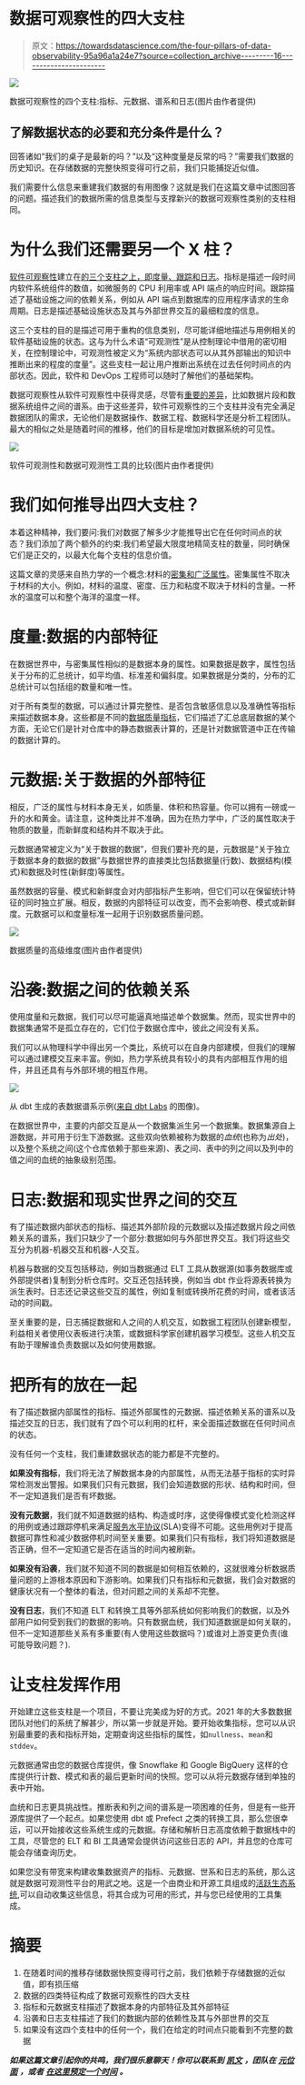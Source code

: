 # 数据可观察性的四大支柱

> 原文：<https://towardsdatascience.com/the-four-pillars-of-data-observability-95a96a1a24e7?source=collection_archive---------16----------------------->

![](img/d494870f680c6cc05a8225671a9b6a4a.png)

数据可观察性的四个支柱:指标、元数据、谱系和日志(图片由作者提供)

## 了解数据状态的必要和充分条件是什么？

回答诸如“我们的桌子是最新的吗？”以及“这种度量是反常的吗？”需要我们数据的历史知识。在存储数据的完整快照变得可行之前，我们只能捕捉近似值。

我们需要什么信息来重建我们数据的有用图像？这就是我们在这篇文章中试图回答的问题。描述我们的数据所需的信息类型与支撑新兴的数据可观察性类别的支柱相同。

# 为什么我们还需要另一个 X 柱？

[软件可观察性](https://www.metaplane.dev/blog/data-observability-vs-software-observability)建立在[的三个支柱之上，即度量、跟踪和日志](https://www.datadoghq.com/three-pillars-of-observability/)。指标是描述一段时间内软件系统组件的数值，如微服务的 CPU 利用率或 API 端点的响应时间。跟踪描述了基础设施之间的依赖关系，例如从 API 端点到数据库的应用程序请求的生命周期。日志是描述基础设施状态及其与外部世界交互的最细粒度的信息。

这三个支柱的目的是描述可用于重构的信息类别，尽可能详细地描述与用例相关的软件基础设施的状态。这与为什么术语“可观测性”是从控制理论中借用的密切相关，在控制理论中，可观测性被定义为“系统内部状态可以从其外部输出的知识中推断出来的程度的度量”。这些支柱一起让用户推断出系统在过去任何时间点的内部状态。因此，软件和 DevOps 工程师可以随时了解他们的基础架构。

数据可观察性从软件可观察性中获得灵感，尽管有[重要的差异](https://www.metaplane.dev/blog/data-observability-vs-software-observability)，比如数据片段和数据系统组件之间的谱系。由于这些差异，软件可观察性的三个支柱并没有完全满足数据团队的需求，无论他们是数据操作、数据工程、数据科学还是分析工程团队。最大的相似之处是随着时间的推移，他们的目标是增加对数据系统的可见性。

![](img/cce742c26d1b9169c37f6392c59dda46.png)

软件可观测性和数据可观测性工具的比较(图片由作者提供)

# 我们如何推导出四大支柱？

本着这种精神，我们要问:我们对数据了解多少才能推导出它在任何时间点的状态？我们添加了两个额外的约束:我们希望最大限度地精简支柱的数量，同时确保它们是正交的，以最大化每个支柱的信息价值。

这篇文章的灵感来自热力学的一个概念:材料的[密集和广泛属性](https://en.wikipedia.org/wiki/Intensive_and_extensive_properties)。密集属性不取决于材料的大小。例如，材料的温度、密度、压力和粘度不取决于材料的含量。一杯水的温度可以和整个海洋的温度一样。

# 度量:数据的内部特征

在数据世界中，与密集属性相似的是数据本身的属性。如果数据是数字，属性包括关于分布的汇总统计，如平均值、标准差和偏斜度。如果数据是分类的，分布的汇总统计可以包括组的数量和唯一性。

对于所有类型的数据，可以通过计算完整性、是否包含敏感信息以及准确性等指标来描述数据本身。这些都是不同的[数据质量指标](https://www.metaplane.dev/blog/data-quality-metrics-for-data-warehouses)，它们描述了汇总底层数据的某个方面，无论它们是针对仓库中的静态数据表计算的，还是针对数据管道中正在传输的数据计算的。

# 元数据:关于数据的外部特征

相反，广泛的属性与材料本身无关，如质量、体积和热容量。你可以拥有一磅或一升的水和黄金。请注意，这种类比并不准确，因为在热力学中，广泛的属性取决于物质的数量，而新鲜度和结构并不取决于此。

元数据通常被定义为“关于数据的数据”，但我们要补充的是，元数据是“关于独立于数据本身的数据的数据”与数据世界的直接类比包括数据量(行数)、数据结构(模式)和数据及时性(新鲜度)等属性。

虽然数据的容量、模式和新鲜度会对内部指标产生影响，但它们可以在保留统计特征的同时独立扩展。相反，数据的内部特征可以改变，而不会影响卷、模式或新鲜度。元数据可以和度量标准一起用于识别数据质量问题。

![](img/b4625d527b219aa2a2ace6e997e99b2c.png)

数据质量的高级维度(图片由作者提供)

# 沿袭:数据之间的依赖关系

使用度量和元数据，我们可以尽可能逼真地描述单个数据集。然而，现实世界中的数据集通常不是孤立存在的，它们位于数据仓库中，彼此之间没有关系。

我们可以从物理科学中得出另一个类比，系统可以在自身内部建模，但我们的理解可以通过建模交互来丰富。例如，热力学系统具有较小的具有内部相互作用的组件，并且还具有与外部环境的相互作用。

![](img/9a2a8b73df8845cca5b4fe43609f526c.png)

从 dbt 生成的表数据谱系示例([来自 dbt Labs](https://docs.getdbt.com/docs/building-a-dbt-project/documentation) 的图像)。

在数据世界中，主要的内部交互是从一个数据集派生另一个数据集。数据集源自上游数据，并可用于衍生下游数据。这些双向依赖被称为数据的*血统*(也称为*出处*)，以及整个系统之间(这个仓库依赖于那些来源)、表之间、表中的列之间以及列中的值之间的血统的抽象级别范围。

# 日志:数据和现实世界之间的交互

有了描述数据内部状态的指标、描述其外部阶段的元数据以及描述数据片段之间依赖关系的谱系，我们只缺少了一个部分:数据如何与外部世界交互。我们将这些交互分为机器-机器交互和机器-人交互。

机器与数据的交互包括移动，例如当数据通过 ELT 工具从数据源(如事务数据库或外部提供者)复制到分析仓库时。交互还包括转换，例如当 dbt 作业将源表转换为派生表时。日志还记录这些交互的属性，例如复制或转换所花费的时间，或者该活动的时间戳。

至关重要的是，日志捕捉数据和人之间的人机交互，如数据工程团队创建新模型，利益相关者使用仪表板进行决策，或数据科学家创建机器学习模型。这些人机交互有助于理解谁负责数据以及如何使用数据。

# 把所有的放在一起

有了描述数据内部属性的指标、描述外部属性的元数据、描述依赖关系的谱系以及描述交互的日志，我们就有了四个可以利用的杠杆，来全面描述数据在任何时间点的状态。

没有任何一个支柱，我们重建数据状态的能力都是不完整的。

**如果没有指标**，我们将无法了解数据本身的内部属性，从而无法基于指标的实时异常检测发出警报。如果我们只有元数据，我们会知道数据的形状、结构和时间，但不一定知道我们是否有坏数据。

**没有元数据**，我们就不知道数据的结构、构造或时序，这使得像模式变化检测这样的用例或通过跟踪停机来满足[服务水平协议](https://locallyoptimistic.com/post/data-warehouse-sla-p1/)(SLA)变得不可能。这些用例对于提高数据可靠性和减少数据停机时间至关重要。如果我们只有指标，我们将知道数据是否正确，但不一定知道它是否在适当的时间内被刷新。

**如果没有沿袭**，我们就不知道不同的数据是如何相互依赖的，这就很难分析数据质量问题的上游根本原因和下游影响。如果我们只有指标和元数据，我们会对数据的健康状况有一个整体的看法，但对问题之间的关系却不完整。

**没有日志**，我们不知道 ELT 和转换工具等外部系统如何影响我们的数据，以及外部用户如何受到我们的数据的影响。只有数据血统，我们知道数据是如何关联的，但不一定知道那些关系有多重要(有人使用这些数据吗？)或谁对上游变更负责(谁可能导致问题？).

# 让支柱发挥作用

开始建立这些支柱是一个项目，不要让完美成为好的方式。2021 年的大多数数据团队对他们的系统了解甚少，所以第一步就是开始。要开始收集指标，您可以从识别最重要的表和指标开始，定期查询这些指标的属性，如`nullness`、`mean`和`stddev`。

元数据通常由您的数据仓库提供，像 Snowflake 和 Google BigQuery 这样的仓库提供行计数、模式和表的最后更新时间的快照。您可以从将元数据存储到单独的表中开始。

血统和日志更具挑战性。推断表和列之间的谱系是一项困难的任务，但是有一些开源库提供了一个起点。如果您使用 dbt 或 Prefect 之类的转换工具，那么您很幸运，可以开始接收这些系统生成的元数据。存储和解析日志高度依赖于数据栈中的工具，尽管您的 ELT 和 BI 工具通常会提供访问这些日志的 API，并且您的仓库可能会存储查询历史。

如果您没有带宽来构建收集数据资产的指标、元数据、世系和日志的系统，那么这就是数据可观测性平台的用武之地。这是一个由商业和开源工具组成的[活跃生态系统](https://www.metaplane.dev/state-of-data-quality-monitoring-2021),可以自动收集这些信息，将其合成为可用的形式，并与您已经使用的工具集成。

# 摘要

1.  在随着时间的推移存储数据快照变得可行之前，我们依赖于存储数据的近似值，即有损压缩
2.  数据的四类特征构成了数据可观察性的四大支柱
3.  指标和元数据支柱描述了数据本身的内部特征及其外部特征
4.  沿袭和日志支柱描述了我们的数据内部的依赖性及其与外部世界的交互
5.  如果没有这四个支柱中的任何一个，我们在给定的时间点只能看到不完整的数据

***如果这篇文章引起你的共鸣，我们很乐意聊天！你可以联系到*** [***凯文***](https://www.linkedin.com/in/kevinzenghu/) ***，团队在*** [***元位面***](https://metaplane.dev) ***，或者*** [***在这里预定一个时间***](https://calendly.com/metaplane/metaplane-demo) ***。***